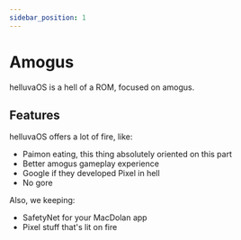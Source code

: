 ```yaml
---
sidebar_position: 1
---
```


# Amogus

helluvaOS is a hell of a ROM, focused on amogus.

## Features

helluvaOS offers a lot of fire, like:

- Paimon eating, this thing absolutely oriented on this part
- Better amogus gameplay experience
- Google if they developed Pixel in hell
- No gore

Also, we keeping:

- SafetyNet for your MacDolan app
- Pixel stuff that's lit on fire
